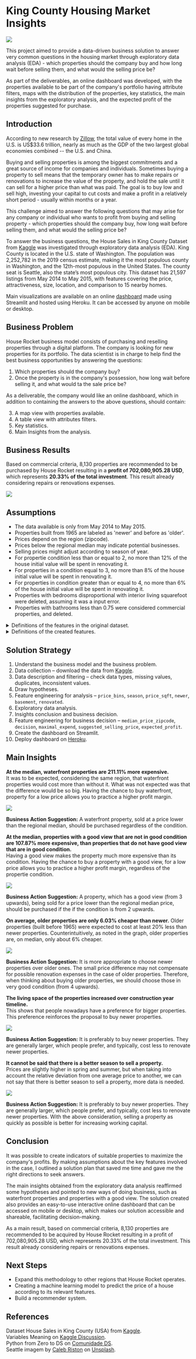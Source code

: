 # King County Housing Market Insights 

<img src="images/seattle.png">

This project aimed to provide a data-driven business solution to answer very common questions in the housing market through exploratory data analysis (EDA) -  which properties should the company buy and how long wait before selling them, and what would the selling price be?     

As part of the deliverables, an online dashboard was developed, with the properties available to be part of the company's portfolio having attribute filters, maps with the distribution of the properties, key statistics, the main insights from the exploratory analysis, and the expected profit of the properties suggested for purchase.

## Introduction
According to new research by [Zillow](https://www.zillow.com/research/us-housing-market-total-value-2021-30615/), the total value of every home in the U.S. is US$33.6 trillion, nearly as much as the GDP of the two largest global economies combined -- the U.S. and China.

Buying and selling properties is among the biggest commitments and a great source of income for companies and individuals. Sometimes buying a property  to sell means that the temporary owner has to make repairs or renovations to increase the value of the property, and hold the sale until it can sell for a higher price than what was paid. The goal is to buy low and sell high, investing your capital to cut costs and make a profit in a relatively short period - usually within months or a year.    

This challenge aimed to answer the following questions that may arise for any company or individual who wants to profit from buying and selling property - which properties should the company buy, how long wait before selling them, and what would the selling price be?

To answer the business questions, the House Sales in King County Dataset from [Kaggle](https://www.kaggle.com/datasets/harlfoxem/housesalesprediction) was investigated through exploratory data analysis (EDA). King County is located in the U.S. state of Washington. The population was 2,252,782 in the 2019 census estimate, making it the most populous county in Washington, and the 12th-most populous in the United States. The county seat is Seattle, also the state’s most populous city. This dataset has 21,597 listings from May 2014 to May 2015, with features covering the price, attractiveness, size, location, and comparison to 15 nearby homes.   

Main visualizations are available on an online [dashboard](https://analysis-king-county-housing.herokuapp.com/) made using Streamlit and hosted using Heroku. It can be accessed by anyone on mobile or desktop.

## Business Problem 
House Rocket business model consists of purchasing and reselling properties through a digital platform. The company is looking for new properties for its portfolio. The data scientist is in charge to help find the best business opportunities by answering the questions: 

1. Which properties should the company buy? 
2. Once the property is in the company's possession, how long wait before selling it, and what would ta the sale price be?

As a deliverable, the company would like an online dashboard, which in addition to containing the answers to the above questions, should contain:

3. A map view with properties available.    
5. A table view with attributes filters.      
7. Key statistics.     
9. Main Insights from the analysis.     

## Business Results
Based on commercial criteria, 8,130 properties are recommended to be purchased by House Rocket resulting in a **profit of 702,080,905.28 USD**, which represents **20.33% of the total investment**. This result already considering repairs or renovations expenses.

<img src="images/portfolio_density_readme.png">

## Assumptions
* The data available is only from May 2014 to May 2015.
* Properties built from 1965 are labeled as 'newer' and before as 'older'.
* Prices depend on the region (zipcode).     
* Prices below the regional median may indicate potential businesses.
* Selling prices might adjust according to season of year.
* For propertie condition less than or equal to 2, no more than 12% of the house initial value will be spent in renovating it.
* For properties in a condition equal to 3, no more than 8% of the house initial value will be spent in renovating it.
* For properties in condition greater than or equal to 4, no more than 6% of the house initial value will be spent in renovating it.
* Properties with bedrooms disproportional with interior living squarefoot were deleted, assuming it was a input error.
* Properties with bathrooms less than 0.75 were considered commercial properties, and deleted.

<details>
<summary> Definitions of the features in the original dataset.</summary>

| Feature       | Definition                                                                                                                                |
|:--------------|:------------------------------------------------------------------------------------------------------------------------------------------|
| id            | Unique ID for each property available.                                                                                                    |
| date          | Date that the property was available.                                                                                                     |       
| price         | Sale price of each property.                                                                                                              |
| bedrooms      | Number of bedrooms.                                                                                                                       |
| bathrooms     | Number of bathrooms. Where 0.5 accounts for a toilet, 0.75 for bathroom with shower or bathtub and 1 for bathroom with shower and bathtub.|
| sqft_living   | Square footage of the property interior living space.                                                                                     |
| sqft_lot      | Square footage of the land space.                                                                                                         |
| floors        | Number of floors.                                                                                                                         |
| waterfront    | A dummy variable for whether the property was overlooking the waterfront(1) or not (0).                                                   |
| view          | Means how good the view of the property is from 0 to 4.                                                                                   |
| condition     | Means how good the condition of the property is from 0 to 5.                                                                              |
| grade         | An level from 1 to 13 that represents construction and designer, where 1-3 falls short, 7 has a medium level, and 11-13 has a high level. |
| sqft_above    | The square footage of the interior property space that is above ground level.                                                             |
| sqft_basement | The square footage of the interior property space  that is below ground level.                                                            |
| yr_built      | The year that the construction of the property began.                                                                                     |
| yr_renovated  | The year of the property’s last renovation.                                                                                               |
| zipcode       | What zipcode area the property is in.                                                                                                     |
| lat           | Lattitude.                                                                                                                                |
| long          | Longitude.                                                                                                                                |
| sqft_living15 | The square footage of interior housing living space  for the nearest 15 neighbors.                                                        |
| sqft_lot15    | The square footage of the land lots of the nearest 15 neighbors .                                                                         |

</details>

<details>
<summary> Definitions of the created features. </summary>

| Feature                 | Definition                                                                    |
|:------------------------|:------------------------------------------------------------------------------|
| price_bins              | Variable for define if property price is under median or from median upward.  |
| season                  | Season fo year that property became available.                                |
| price_sqft              | Property price per square footage.                                            |
| newer                   | A dummy variable for whether the property built from 1965 (1) or not (0).     |
| basement                | A dummy variable for whether the property was basement (1) or not (0).        |
| renovated               | A dummy variable for whether the property have been renovated (1) or not (0). |
| median_price_zipcode    | Median price of zipcode regio.                                                |
| decision                | Whether a property should be bought.                                          |
| maximal_expend          | Suggested maximum spending on renovations and repairs.                        | 
| suggested_selling_price | Suggested selling price if the property should be bought.                     |
| expected_profit         | Difference between suggested selling price and total investment.              |

</details>

## Solution Strategy
1. Understand the business model and the business problem. 
2. Data collection – download the data from [Kaggle](https://www.kaggle.com/harlfoxem/housesalesprediction).
3. Data description and filtering  – check data types, missing values, duplicates, inconsistent values.
4. Draw hypotheses.
5. Feature engineering for analysis – `price_bins`, `season`, `price_sqft`, `newer`, `basement`, `renovated`.
6. Exploratory data analysis.
7. Insights conclusion and business decision.
8. Feature engineering for business decision – `median_price_zipcode`, `decision`, `maximal_expend`, `suggested_selling_price`, `expected_profit`.
9. Create the dashboard on Streamlit.
10. Deploy dashboard on [Heroku](https://analysis-king-county-housing.herokuapp.com/).

## Main Insights
**At the median, waterfront properties are 211.11% more expensive.**     
It was to be expected, considering the same region, that waterfront properties would cost more than without it. What was not expected was that the difference would be  so big. Having the chance to buy waterfront, property for a low price allows you to practice a higher profit margin.

<img src="images/waterfront_or_not.png">

**Business Action Suggestion:** A waterfront property, sold at a price lower than the regional median, should be purchased regardless of the condition.    

**At the median, properties with a good view that are not in good condition are 107.87% more expensive, than properties that do not have good view that are in good condition.**  
Having a good view makes the property much more expensive than its condition. Having the chance to buy a property with a good view, for a low price allows you to practice a higher profit margin, regardless of the propertie condition.

<img src="images/view_condition.png">

**Business Action Suggestion:** A property, which has a good view (from 3 upwards), being sold for a price lower than the regional median price, should be purchased if the if the condition is from 2 upwards.    

**On average, older properties are only 6.03% cheaper than newer.**
Older properties (built before 1965) were expected to cost at least 20% less than newer properties. Counterintuitively, as noted in the graph, older properties are, on median, only about 6% cheaper.

<img src="images/older_newer.png">

**Business Action Suggestion:** It is more appropriate to choose newer properties over older ones. The small price difference may not compensate for possible renovation expenses in the case of older properties. Therefore, when thinking about buying older properties, we should choose those in very good condition (from 4 upwards).    

**The living space of the properties increased over construction year timeline.**     
This shows that people nowadays have a preference for bigger properties. This preference reinforces the proposal to buy newer properties.

<img src="images/built_year_timeline.png">

**Business Action Suggestion:** It is preferably to buy newer properties. They are generally larger, which people prefer, and typically, cost less to renovate newer properties.     

**It cannot be said that there is a better season to sell a property.**     
Prices are slightly higher in spring and summer, but when taking into account the relative deviation from one average price to another, we can not say that there is better season to sell a property, more data is needed.

<img src="images/season.png">

**Business Action Suggestion:** It is preferably to buy newer properties. They are generally larger, which people prefer, and typically, cost less to renovate newer properties. With the above consideration, selling a property as quickly as possible is better for increasing working capital.

## Conclusion
It was possible to create indicators of suitable properties to maximize the company's profits. By making assumptions about the key features involved in the case, I outlined a solution plan that saved me time and gave me the right directions to seek answers.     

The main insights obtained from the exploratory data analysis reaffirmed some hypotheses and pointed to new ways of doing business, such as waterfront properties and properties with a good view. The solution created also provides an easy-to-use interactive online dashboard that can be accessed on mobile or desktop, which makes our solution accessible and shareable, facilitating decision-making.

As a main result, based on commercial criteria, 8,130 properties are recommended to be acquired by House Rocket resulting in a profit of 702,080,905.28 USD, which represents 20.33% of the total investment. This result already considering repairs or renovations expenses.

## Next Steps
* Expand this methodology to other regions that House Rocket operates.
* Creating a machine learning model to predict the price of a house according to its relevant features.
* Build a recommender system.

## References
Dataset House Sales in King County (USA) from [Kaggle](https://www.kaggle.com/harlfoxem/housesalesprediction).    
Variables Meaning on [Kaggle Discussion](https://www.kaggle.com/harlfoxem/housesalesprediction/discussion/207885).    
Python from Zero to DS on [Comunidade DS](https://www.comunidadedatascience.com).     
Seattle imagem by [Caleb Riston](https://unsplash.com/@calebriston) on [Unsplash](https://unsplash.com/).
